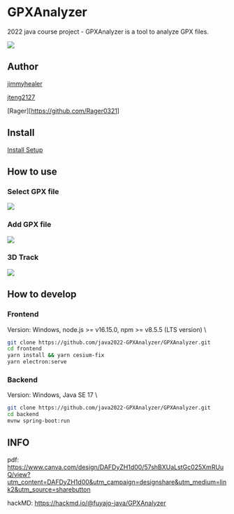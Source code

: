# GPXAnalyzer

2022 java course project - GPXAnalyzer is a tool to analyze GPX files.

![](https://i.imgur.com/qMZcp2X.jpg)

## Author

[jimmyhealer](https://github.com/jimmyhealer)

[jteng2127](https://github.com/jteng2127)

[Rager][https://github.com/Rager0321]

## Install

[Install Setup](https://github.com/java2022-GPXAnalyzer/GPXAnalyzer/releases/tag/v0.0.1)

## How to use

### Select GPX file

![](https://i.imgur.com/aXoLnAc.png)

### Add GPX file

![](https://i.imgur.com/wXw1e1z.jpg)

### 3D Track

![](https://i.imgur.com/2d6d2c7.jpg)

## How to develop

### Frontend

Version: Windows, node.js >= v16.15.0, npm >= v8.5.5 (LTS version) \\
```bash
git clone https://github.com/java2022-GPXAnalyzer/GPXAnalyzer.git
cd frontend
yarn install && yarn cesium-fix
yarn electron:serve
```

### Backend

Version: Windows, Java SE 17 \\
```bash
git clone https://github.com/java2022-GPXAnalyzer/GPXAnalyzer.git
cd backend
mvnw spring-boot:run
```

## INFO

pdf: https://www.canva.com/design/DAFDyZH1d00/57shBXUaLstGc025XmRUuQ/view?utm_content=DAFDyZH1d00&utm_campaign=designshare&utm_medium=link2&utm_source=sharebutton

hackMD: https://hackmd.io/@fuyajo-java/GPXAnalyzer

